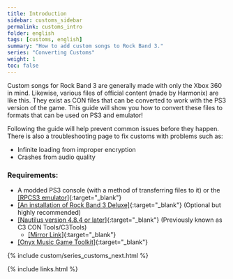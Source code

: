 ```yaml
---
title: Introduction
sidebar: customs_sidebar
permalink: customs_intro
folder: english
tags: [customs, english]
summary: "How to add custom songs to Rock Band 3."
series: "Converting Customs"
weight: 1
toc: false
---
```


Custom songs for Rock Band 3 are generally made with only the Xbox 360 in mind. Likewise, various files of official content (made by Harmonix) are like this. They exist as CON files that can be converted to work with the PS3 version of the game. This guide will show you how to convert these files to formats that can be used on PS3 and emulator!


Following the guide will help prevent common issues before they happen. There is also a troubleshooting page to fix customs with problems such as:
* Infinite loading from improper encryption
* Crashes from audio quality

### Requirements:
* A modded PS3 console (with a method of transferring files to it) or the [[RPCS3 emulator]](https://rb3pc.milohax.org/gs_disc){:target="_blank"}
* [[An installation of Rock Band 3 Deluxe]](https://rb3dx.milohax.org/){:target="_blank"} (Optional but highly recommended)
* [[Nautilus version 4.8.4 or later]](https://nemosnautilus.com/nautilus/){:target="_blank"} (Previously known as C3 CON Tools/C3Tools)
	* [[Mirror Link]](https://github.com/trojannemo/Nautilus/releases/){:target="_blank"}
* [[Onyx Music Game Toolkit]](https://github.com/mtolly/onyxite-customs){:target="_blank"}

{% include custom/series_customs_next.html %}

{% include links.html %}